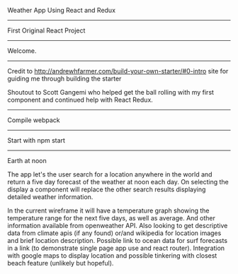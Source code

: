 Weather App Using React and Redux

----------------------------------

First Original React Project

----------------------------------

Welcome.

----------------------------------

Credit to http://andrewhfarmer.com/build-your-own-starter/#0-intro
site for guiding me through building the starter

Shoutout to Scott Gangemi who helped get the ball rolling with my first component and continued help with React Redux.

----------------------------------

Compile webpack

----------------------------------

Start with npm start

----------------------------------

Earth at noon

The app let's the user search for a location anywhere in the world and return a five day forecast of the weather at noon each day.
On selecting the display a component will replace the other search results displaying detailed weather information.

In the current wireframe it will have a temperature graph showing the temperature range for the next five days, as well as average. And other information available from openweather API.
Also looking to get descriptive data from climate apis (if any found) or/and wikipedia for location images and brief location
description.
Possible link to ocean data for surf forecasts in a link (to demonstrate single page app use and react router).
Integration with google maps to display location and possible tinkering with closest beach feature (unlikely but hopeful).
